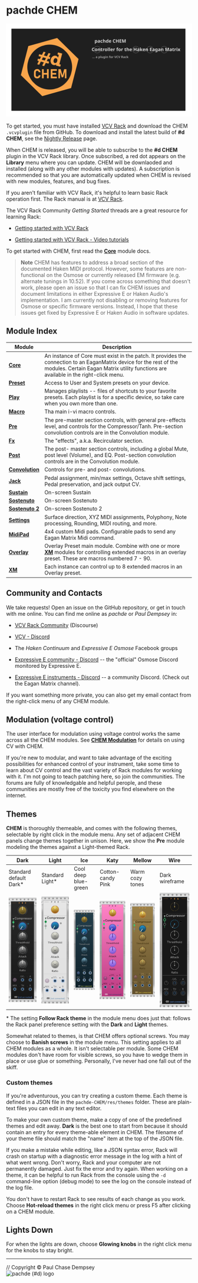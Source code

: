 # pachde CHEM

![CHEM banner](./image/repo-banner.svg)

To get started, you must have installed [VCV Rack](https://vcvrack.com/manual/) and download the CHEM `.vcvplugin` file from GitHub.
To download and install the latest build of **#d CHEM**, see the [Nightly Release](https://github.com/Paul-Dempsey/pachde-CHEM/releases/tag/Nightly) page.

When CHEM is released, you will be able to subscribe to the **#d CHEM** plugin in the VCV Rack library.
Once subscribed, a red dot appears on the **Library** menu where you can update.
CHEM will be downlaoded and installed (along with any other modules with updates).
A subscription is recommended so that you are automatically updated when CHEM is revised with new modules, features, and bug fixes.

If you aren't familiar with VCV Rack, it's helpful to learn basic Rack operation first.
The Rack manual is at [VCV Rack](https://vcvrack.com/manual/).

The VCV Rack Community _Getting Started_ threads are a great resource for learning Rack:

- [Getting started with VCV Rack](https://community.vcvrack.com/t/getting-started-with-vcv-rack/747)

- [Getting started with VCV Rack - Video tutorials](https://community.vcvrack.com/t/getting-started-with-vcv-rack-video-tutorials/11204)

To get started with CHEM, first read the [**Core**](./core.md#chem-core) module docs.

> **Note** CHEM has features to address a broad section of the documented Haken MIDI protocol.
However, some features are non-functional on the Osmose or currently released EM firmware (e.g. alternate tunings in 10.52).
If you come across something that doesn't work, please open an issue so that I can fix CHEM issues and document limitations in either Expressive E or Haken Audio's implementation.
I am currently not disabling or removing features for Osmose or specific firmware versions.
Instead, I hope that these issues get fixed by Expressive E or Haken Audio in software updates.

## Module Index

| Module | Description |
| -- | -- |
| [**Core**](./core.md#chem-core)  | An instance of Core must exist in the patch. It provides the connection to an EaganMatrix device for the rest of the modules. Certain Eagan Matrix utility functions are available in the right-click menu. |
| [**Preset**](./preset.md#chem-preset) | Access to User and System presets on your device. |
| [**Play**](./play.md#chem-play)  | Manages playlists -- files of shortcuts to your favorite presets. Each playlist is for a specific device, so take care when you own more than one. |
| [**Macro**](./macro.md#chem-macro) | Tha main i-vi macro controls. |
| [**Pre**](./pre.md#chem-pre)   | The pre-master section controls, with general pre-effects level, and controls for the Compressor/Tanh. Pre-section convolution controls are in the Convolution module. |
| [**Fx**](./fx.md#chem-fx)    | The "effects", a.k.a. Recirculator section. |
| [**Post**](./post.md#chem-post)  | The post- master section controls, including a global Mute, post level (Volume), and EQ. Post-section convolution controls are in the Convolution module.|
| [**Convolution**](./convo.md#chem-convolution) | Controls for pre- and post- convolutions. |
| [**Jack**](./jack.md#chem-jack)  | Pedal assignment, min/max settings, Octave shift settings, Pedal preservation, and jack output CV. |
| [**Sustain**](./sus.md#chem-sustain-sostenuto-and-sostenuto-2)  | On-screen Sustain |
| [**Sostenuto**](./sus.md#chem-sustain-sostenuto-and-sostenuto-2)  | On-screen Sostenuto |
| [**Sostenuto 2**](./sus.md#chem-sustain-sostenuto-and-sostenuto-2)  | On-screen Sostenuto 2 |
| [**Settings**](./settings.md#chem-settings) | Surface direction, XYZ MIDI assignments, Polyphony, Note processing, Rounding, MIDI routing, and more. |
| [**MidiPad**](./midipad.md#chem-midipad) | 4x4 custom Midi pads. Configurable pads to send any Eagan Matrix Midi command. |
| [**Overlay**](./overlay.md#chem-overlay) | Overlay Preset main module. Combine with one or more [**XM**](./xm.md#chem-xm) modules for controlling extended macros in an overlay preset. These are macros numbered 7 - 90. |
| [**XM**](./xm.md#chem-xm) | Each instance can control up to 8 extended macros in an Overlay preset. |

## Community and Contacts

We take requests! Open an issue on the GitHub repository,
 or get in touch with me online.
You can find me online as *pachde* or *Paul Dempsey* in:

- [VCV Rack Community](https://community.vcvrack.com/) (Discourse)

- [VCV - Discord](https://discord.gg/rhcztE4sZd)

- The *Haken Continuum* and *Expressive E Osmose* Facebook groups

- [Expressive E community - Discord](https://discord.gg/UtMynfPqw7) -- the "official" Osmose Discord monitored by Expressive E.

- [Expressive E instruments - Discord](https://discord.gg/ZjHTgmCR9w) -- a community Discord. (Check out the Eagan Matrix channel).

If you want something more private, you can also get my email contact from the right-click menu of any CHEM module.

## Modulation (voltage control)

The user interface for modulation using voltage control works the same across all the CHEM modules.
See [**CHEM Modulation**](./modulation.md#chem-modulation-voltage-control) for details on using CV with CHEM.

If you're new to modular, and want to take advantage of the exciting possibilities for enhanced control of your instrument, take some time to learn about CV control and the vast variety of Rack modules for working with it.
I'm not going to teach patching here, so join the communities.
The forums are fully of knowledgable and helpful perople, and these communities are mostly free of the toxicity you find elsewhere on the internet.

## Themes

**CHEM** is thoroughly themeable, and comes with the following themes, selectable by right click in the module menu.
Any set of adjacent CHEM panels change themes together in unison.
Here, we show the **Pre** module modeling the themes against a Light-themed Rack.

| **Dark** | **Light** | **Ice** | **Katy** | **Mellow** |**Wire**   |
| -- | -- |-- |-- |-- |-- |
| Standard default Dark\* | Standard Light\* | Cool deep blue-green | Cotton-candy Pink |  Warm cozy tones | Dark wireframe |
| ![Dark theme](./image/dark.png) | ![Light theme](./image/light.png) | ![Ice theme](./image/ice.png) | ![Katy theme](./image/katy.png) | ![Mellow theme](./image/mellow.png)  | ![Wire theme](./image/wire.png) |

\* The setting **Follow Rack theme** in the module menu does just that: follows the Rack panel preference setting with the **Dark** and **Light** themes.

Somewhat related to themes, is that CHEM offers optional screws.
You may choose to **Banish screws** in the module menu.
This setting applies to all CHEM modules as a whole.
It isn't selectable per module.
Some CHEM modules don't have room for visible screws, so you have to wedge them in place or use glue or something.
Personally, I've never had one fall out of the skiff.

### Custom themes

If you're adventurous, you can try creating a custom theme.
Each theme is defined in a JSON file in the `pachde-CHEM/res/themes` folder.
These are plain-text files you can edit in any text editor.

To make your own custom theme, make a copy of one of the predefined themes and edit away.
**Dark** is the best one to start from because it should contain an entry for every theme-able element in CHEM.
The filename of your theme file should match the "name" item at the top of the JSON file.

If you make a mistake while editing, like a JSON syntax error,
Rack will crash on startup with a diagnostic error message in the log with a hint of what went wrong.
Don't worry, Rack and your computer are not permanently damaged. Just fix the error and try again.
When working on a theme, it can be helpful to run Rack from the console using the `-d` command-line option (debug mode) to see the log on the console instead of the log file.

You don't have to restart Rack to see results of each change as you work.
Choose **Hot-reload themes** in the right click menu or press F5 after clicking on a CHEM module.

## Lights Down

For when the lights are down, choose **Glowing knobs** in the right click menu for the knobs to stay bright.

---

// Copyright © Paul Chase Dempsey\
![pachde (#d) logo](./image/Logo.svg)
